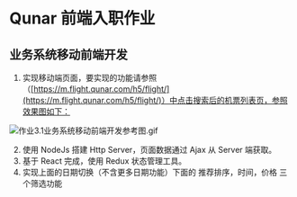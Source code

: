 # Qunar 前端入职作业
## 业务系统移动前端开发

1. 实现移动端页面，要实现的功能请参照（[https://m.flight.qunar.com/h5/flight/](https://m.flight.qunar.com/h5/flight/)）中点击搜索后的机票列表页，参照效果图如下：

![作业3.1业务系统移动前端开发参考图.gif](https://cdn.nlark.com/yuque/0/2023/gif/22793328/1687705310574-401574ac-d251-409b-8414-3312284d7031.gif#averageHue=%23f9f7f5&clientId=uecdd048d-7953-4&from=paste&height=650&id=u713f1ae2&originHeight=650&originWidth=366&originalType=binary&ratio=1&rotation=0&showTitle=false&size=4429931&status=done&style=none&taskId=u714f24dd-af80-43aa-9979-7f480572d38&title=&width=366)

2. 使用 NodeJs 搭建 Http Server，页面数据通过 Ajax 从 Server 端获取。
3. 基于 React 完成，使用 Redux 状态管理工具。
4. 实现上面的日期切换（不含更多日期功能）下面的 推荐排序，时间，价格 三个筛选功能
